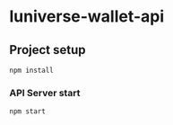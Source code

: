 # luniverse-wallet-api

## Project setup
```
npm install
```

### API Server start
```
npm start
```

